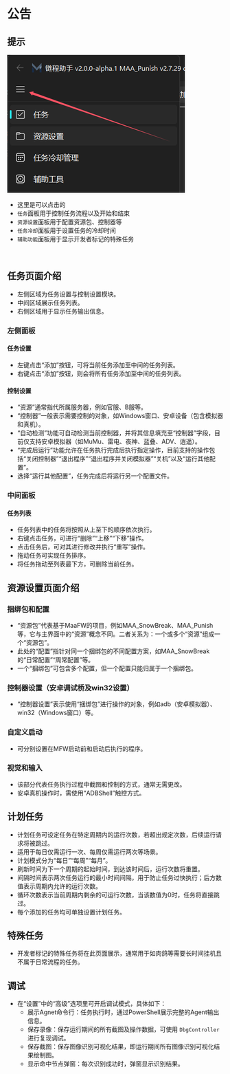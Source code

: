 <!-- markdownlint-disable MD033 MD041 -->

# 公告

## 提示

<img src="MFW_resource/picture/点击提示.png" alt="点击操作提示" style="max-width:100%; height:auto;"/>

- 这里是可以点击的
- `任务`面板用于控制任务流程以及开始和结束
- `资源设置`面板用于配置资源包、控制器等
- `任务冷却`面板用于设置任务的冷却时间
- `辅助功能`面板用于显示开发者标记的特殊任务

​

## 任务页面介绍

- 左侧区域为任务设置与控制设置模块。
- 中间区域展示任务列表。
- 右侧区域用于显示任务输出信息。

### 左侧面板

#### 任务设置

- 左键点击“添加”按钮，可将当前任务添加至中间的任务列表。
- 右键点击“添加”按钮，则会将所有任务添加至中间的任务列表。

#### 控制设置

- “资源”通常指代所属服务器，例如官服、B服等。
- “控制器”一般表示需要控制的对象，如Windows窗口、安卓设备（包含模拟器和真机）。
- “自动检测”功能可自动检测当前控制器，并将其信息填充至“控制器”字段，目前仅支持安卓模拟器（如MuMu、雷电、夜神、蓝叠、ADV、逍遥）。
- “完成后运行”功能允许在任务执行完成后执行指定操作，目前支持的操作包括“关闭控制器”“退出程序”“退出程序并关闭模拟器”“关机”以及“运行其他配置”。
- 选择“运行其他配置”，任务完成后将运行另一个配置文件。

### 中间面板

#### 任务列表

- 任务列表中的任务将按照从上至下的顺序依次执行。
- 右键点击任务，可进行“删除”“上移”“下移”操作。
- 点击任务后，可对其进行修改并执行“重写”操作。
- 拖动任务可实现任务排序。
- 将任务拖动至列表最下方，可删除当前任务。

## 资源设置页面介绍

### 捆绑包和配置

- “资源包”代表基于MaaFW的项目，例如MAA_SnowBreak、MAA_Punish等，它与主界面中的“资源”概念不同。二者关系为：一个或多个“资源”组成一个“资源包”。
- 此处的“配置”指针对同一个捆绑包的不同配置方案，如MAA_SnowBreak的“日常配置”“周常配置”等。
- 一个“捆绑包”可包含多个配置，但一个配置只能归属于一个捆绑包。

### 控制器设置（安卓调试桥及win32设置）

- “控制器设置”表示使用“捆绑包”进行操作的对象，例如adb（安卓模拟器）、win32（Windows窗口）等。

### 自定义启动

- 可分别设置在MFW启动前和启动后执行的程序。

### 视觉和输入

- 该部分代表任务执行过程中截图和控制的方式，通常无需更改。
- 安卓真机操作时，需使用“ADBShell”触控方式。

## 计划任务

- 计划任务可设定任务在特定周期内的运行次数，若超出规定次数，后续运行请求将被跳过。
- 适用于每日仅需运行一次、每周仅需运行两次等场景。
- 计划模式分为“每日”“每周”“每月”。
- 刷新时间为下一个周期的起始时间，到达该时间后，运行次数将重置。
- 间隔时间表示两次任务运行的最小时间间隔，用于防止任务过快执行；后方数值表示周期内允许的运行次数。
- 循环次数表示当前周期内剩余的可运行次数，当该数值为0时，任务将直接跳过。
- 每个添加的任务均可单独设置计划任务。

## 特殊任务

- 开发者标记的特殊任务将在此页面展示，通常用于如肉鸽等需要长时间挂机且不属于日常流程的任务。

## 调试

- 在“设置”中的“高级”选项里可开启调试模式，具体如下：
  - 展示Agnet命令行：任务执行时，通过PowerShell展示完整的Agent输出信息。
  - 保存录像：保存运行期间的所有截图及操作数据，可使用 `DbgController` 进行复现调试。
  - 保存截图：保存图像识别可视化结果，即运行期间所有图像识别可视化结果绘制图。
  - 显示命中节点弹窗：每次识别成功时，弹窗显示识别结果。
